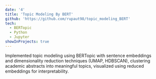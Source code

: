 ```yaml
---
date: '4'
title: 'Topic Modeling By BERT'
github: 'https://github.com/rupaut98/topic_modeling_BERT'
tech:
  - BERTopic
  - Python
  - Jupyter
showInProjects: true
---
```


Implemented topic modeling using BERTopic with sentence embeddings and dimensionality reduction techniques (UMAP, HDBSCAN), clustering academic abstracts into meaningful topics, visualized using reduced embeddings for interpretability.